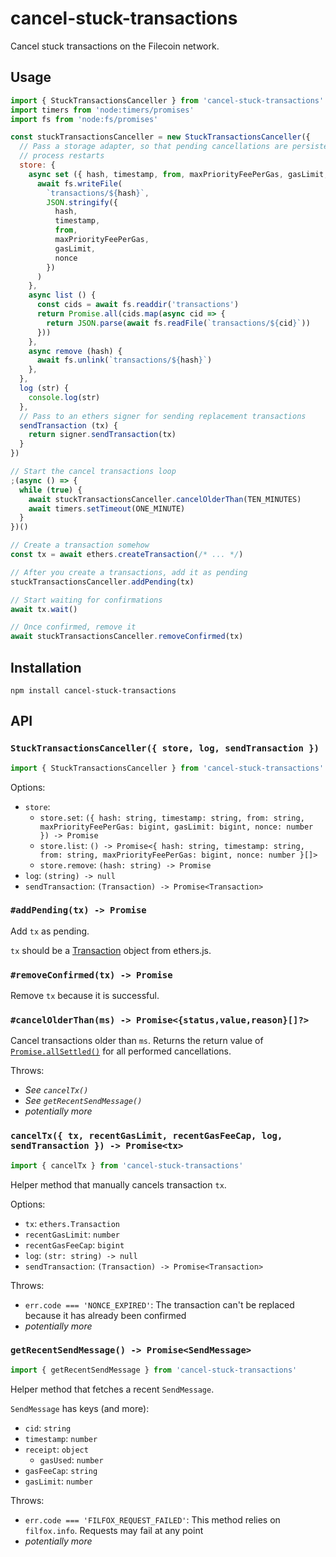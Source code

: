 # cancel-stuck-transactions

Cancel stuck transactions on the Filecoin network.

## Usage

```js
import { StuckTransactionsCanceller } from 'cancel-stuck-transactions'
import timers from 'node:timers/promises'
import fs from 'node:fs/promises'

const stuckTransactionsCanceller = new StuckTransactionsCanceller({
  // Pass a storage adapter, so that pending cancellations are persisted across
  // process restarts
  store: {
    async set ({ hash, timestamp, from, maxPriorityFeePerGas, gasLimit, nonce }) {
      await fs.writeFile(
        `transactions/${hash}`,
        JSON.stringify({
          hash,
          timestamp,
          from,
          maxPriorityFeePerGas,
          gasLimit,
          nonce
        })
      )
    },
    async list () {
      const cids = await fs.readdir('transactions')
      return Promise.all(cids.map(async cid => {
        return JSON.parse(await fs.readFile(`transactions/${cid}`))
      }))
    },
    async remove (hash) {
      await fs.unlink(`transactions/${hash}`)
    },
  },
  log (str) {
    console.log(str)
  },
  // Pass to an ethers signer for sending replacement transactions
  sendTransaction (tx) {
    return signer.sendTransaction(tx)
  }
})

// Start the cancel transactions loop
;(async () => {
  while (true) {
    await stuckTransactionsCanceller.cancelOlderThan(TEN_MINUTES)
    await timers.setTimeout(ONE_MINUTE)
  }
})()

// Create a transaction somehow
const tx = await ethers.createTransaction(/* ... */)

// After you create a transactions, add it as pending
stuckTransactionsCanceller.addPending(tx)

// Start waiting for confirmations
await tx.wait()

// Once confirmed, remove it
await stuckTransactionsCanceller.removeConfirmed(tx)
```

## Installation

```console
npm install cancel-stuck-transactions
```

## API

### `StuckTransactionsCanceller({ store, log, sendTransaction })`

```js
import { StuckTransactionsCanceller } from 'cancel-stuck-transactions'
```

Options:

- `store`:
  - `store.set`: `({ hash: string, timestamp: string, from: string, maxPriorityFeePerGas: bigint, gasLimit: bigint, nonce: number }) -> Promise`
  - `store.list`: `() -> Promise<{ hash: string, timestamp: string, from: string, maxPriorityFeePerGas: bigint, nonce: number }[]>`
  - `store.remove`: `(hash: string) -> Promise`
- `log`: `(string) -> null`
- `sendTransaction`: `(Transaction) -> Promise<Transaction>`

### `#addPending(tx) -> Promise`

Add `tx` as pending.

`tx` should be a
[Transaction](https://docs.ethers.org/v6/api/transaction/#Transaction) object
from ethers.js.

### `#removeConfirmed(tx) -> Promise`

Remove `tx` because it is successful.

### `#cancelOlderThan(ms) -> Promise<{status,value,reason}[]?>`

Cancel transactions older than `ms`. Returns the return value of
[`Promise.allSettled()`](https://developer.mozilla.org/en-US/docs/Web/JavaScript/Reference/Global_Objects/Promise/allSettled)
for all performed cancellations.

Throws:
- _See `cancelTx()`_
- _See `getRecentSendMessage()`_
- _potentially more_

### `cancelTx({ tx, recentGasLimit, recentGasFeeCap, log, sendTransaction }) -> Promise<tx>`

```js
import { cancelTx } from 'cancel-stuck-transactions'
```

Helper method that manually cancels transaction `tx`.

Options:

- `tx`: `ethers.Transaction`
- `recentGasLimit`: `number`
- `recentGasFeeCap`: `bigint`
- `log`: `(str: string) -> null`
- `sendTransaction`: `(Transaction) -> Promise<Transaction>`

Throws:
- `err.code === 'NONCE_EXPIRED'`: The transaction can't be replaced because
it has already been confirmed
- _potentially more_

### `getRecentSendMessage() -> Promise<SendMessage>`

```js
import { getRecentSendMessage } from 'cancel-stuck-transactions'
```

Helper method that fetches a recent `SendMessage`.

`SendMessage` has keys (and more):
- `cid`: `string`
- `timestamp`: `number`
- `receipt`: `object`
  -  `gasUsed`: `number`
- `gasFeeCap`: `string`
- `gasLimit`: `number`

Throws:
- `err.code === 'FILFOX_REQUEST_FAILED'`: This method relies on `filfox.info`.
Requests may fail at any point
- _potentially more_
